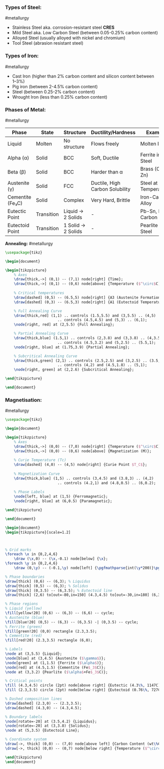 ### Types of Steel:
#metallurgy
- Stainless Steel aka. corrosion-resistant steel **CRES**
- Mild Steel aka. Low Carbon Steel (between 0.05-0.25% carbon content)
- Alloyed Steel (usually alloyed with nickel and chromium)
- Tool Steel (abrasion resistant steel)

### Types of Iron:
#metallurgy
- Cast Iron (higher than 2% carbon content and silicon content between 1–3%)
- Pig iron (between 2-4.5% carbon content)
- Steel (between 0.25-2% carbon content)
- Wrought Iron (less than 0.25% carbon content)

### Phases of Metal:
#metallurgy

| Phase            | State      | Structure          | Ductility/Hardness              | Example                    |
| ---------------- | ---------- | ------------------ | ------------------------------- | -------------------------- |
| Liquid           | Molten     | No structure       | Flows freely                    | Molten Iron                |
| Alpha (α)        | Solid      | BCC                | Soft, Ductile                   | Ferrite in Steel           |
| Beta (β)         | Solid      | BCC                | Harder than α                   | Brass (Cu-Zn)              |
| Austenite (γ)    | Solid      | FCC                | Ductile, High Carbon Solubility | Steel at High Temperatures |
| Cementite (Fe₃C) | Solid      | Complex            | Very Hard, Brittle              | Iron-Carbon Alloy          |
| Eutectic Point   | Transition | Liquid → 2 Solids  | -                               | Pb-Sn, Iron-Carbon         |
| Eutectoid Point  | Transition | 1 Solid → 2 Solids | -                               | Pearlite in Steel          |

**Annealing:**
#metallurgy

```tikz
\usepackage{tikz}

\begin{document}

\begin{tikzpicture}
    % Axes
    \draw[thick,->] (0,1) -- (7,1) node[right] {Time};
    \draw[thick,->] (0,1) -- (0,6) node[above] {Temperature ($^\circ$C)};
    
    % Critical temperatures
    \draw[dashed] (0,5) -- (6.5,5) node[right] {A3 (Austenite Formation)};
    \draw[dashed] (0,3) -- (6.5,3) node[right] {A1 (Eutectoid Temperature)};

    % Full Annealing Curve
    \draw[thick,red] (1,1) .. controls (1.5,5.5) and (3,5.5) .. (4,5)
                        .. controls (4.5,4.5) and (5,3) .. (6,1);
    \node[right, red] at (2,5.5) {Full Annealing};

    % Partial Annealing Curve
    \draw[thick,blue] (1.5,1) .. controls (2,3.8) and (3,3.8) .. (4,3.5)
                        .. controls (4.5,3.2) and (5,2.5) .. (5.5,1);
    \node[right, blue] at (1.75,3.9) {Partial Annealing};

    % Subcritical Annealing Curve
    \draw[thick,green] (2,1) .. controls (2.5,2.5) and (3,2.5) .. (3.5,2.2)
                        .. controls (4,2) and (4.5,1.8) .. (5,1);
    \node[right, green] at (2,2.6) {Subcritical Annealing};

\end{tikzpicture}

\end{document}

```

### Magnetisation:
#metallurgy
```tikz
\usepackage{tikz}

\begin{document}

\begin{tikzpicture}
    % Axes
    \draw[thick,->] (0,0) -- (7,0) node[right] {Temperature ($^\circ$C)};
    \draw[thick,->] (0,0) -- (0,6) node[above] {Magnetization (M)};
    
    % Curie Temperature (Tc)
    \draw[dashed] (4,0) -- (4,5) node[right] {Curie Point $T_C$};
    
    % Magnetization Curve
    \draw[thick,blue] (1,5) .. controls (3,4.5) and (3.8,3) .. (4,2) 
                        .. controls (4.2,1) and (4.8,0.5) .. (6,0.2);
    
    % Phase Labels
    \node[left, blue] at (1,5) {Ferromagnetic};
    \node[right, blue] at (6,0.5) {Paramagnetic};

\end{tikzpicture}

\end{document}

```

```tikz
\begin{document}
\begin{tikzpicture}[scale=1.2]



% Grid marks
\foreach \x in {0,2,4,6}
    \draw (\x,0) -- (\x,-0.1) node[below] {\x};
\foreach \y in {0,2,4,6}
    \draw (0,\y) -- (-0.1,\y) node[left] {\pgfmathparse{int(\y*200)}\pgfmathresult};

% Phase boundaries
\draw[thick] (0,6) -- (6,3); % Liquidus
\draw[thick] (0,5) -- (6,3); % Solidus
\draw[thick] (0,3.5) -- (6,3.5); % Eutectoid line
\draw[thick] (2,6) to[out=-80,in=150] (4.3,4.5) to[out=-30,in=180] (6,3.8);

% Phase regions
% Liquid (yellow)
\fill[yellow!20] (0,6) -- (6,3) -- (6,6) -- cycle;
% Austenite (blue)
\fill[blue!20] (0,5) -- (6,3) -- (6,3.5) -| (0,3.5) -- cycle;
% Ferrite (green)
\fill[green!20] (0,0) rectangle (2.3,3.5);
% Cementite (red)
\fill[red!20] (2.3,3.5) rectangle (6,0);

% Labels
\node at (3,5.5) {Liquid};
\node[blue] at (3,4.5) {Austenite ($\gamma$)};
\node[green] at (1,1.5) {Ferrite ($\alpha$)};
\node[red] at (4.5,1.5) {Cementite (Fe$_3$C)};
\node at (3,3.2) {Pearlite ($\alpha$+Fe$_3$C)};

% Critical points
\fill (4.3,4.5) circle (2pt) node[above right] {Eutectic (4.3\%, 1147C)};
\fill (2.3,3.5) circle (2pt) node[below right] {Eutectoid (0.76\%, 727C)};

% Dashed composition lines
\draw[dashed] (2.3,0) -- (2.3,3.5);
\draw[dashed] (4.3,0) -- (4.3,4.5);

% Boundary labels
\node[rotate=-20] at (3.5,4.2) {Liquidus};
\node[rotate=-20] at (3,3.8) {Solidus};
\node at (5,3.5) {Eutectoid Line};

% Coordinate system
\draw[->, thick] (0,0) -- (7,0) node[above left] {Carbon Content (wt\%C)};
\draw[->, thick] (0,0) -- (0,7) node[below right] {Temperature ($^\circ$C)};

\end{tikzpicture}
\end{document}
```

